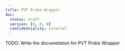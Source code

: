 ```yaml
---
title: PVT Probe Wrapper
doc:
  status: draft
  version: [0, 0, 0]
  confidentiality: internal
---
```


TODO: Write the documetation for PVT Probe Wrapper
